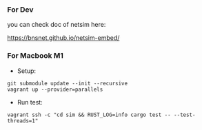 ### For Dev
you can check doc of netsim here:

https://bnsnet.github.io/netsim-embed/

### For Macbook M1

* Setup:

```shell
git submodule update --init --recursive
vagrant up --provider=parallels
```

* Run test:
```shell
vagrant ssh -c "cd sim && RUST_LOG=info cargo test -- --test-threads=1"
```
